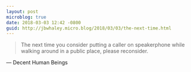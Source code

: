 ```yaml
---
layout: post
microblog: true
date: 2018-03-03 12:42 -0800
guid: http://jbwhaley.micro.blog/2018/03/03/the-next-time.html
---
```

> The next time you consider putting a caller on speakerphone while walking around in a public place, please reconsider.

— Decent Human Beings

